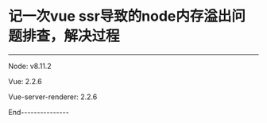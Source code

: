 
# 记一次vue ssr导致的node内存溢出问题排查，解决过程
---

Node:  v8.11.2

Vue: 2.2.6

Vue-server-renderer: 2.2.6


End---------------

